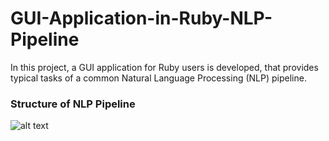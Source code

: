 # GUI-Application-in-Ruby-NLP-Pipeline
In this project, a GUI application for Ruby users is developed, that provides typical tasks of a common Natural Language Processing (NLP) pipeline.



### Structure of NLP Pipeline
![alt text](https://github.com/joh-ga/GUI-Application-in-Ruby-NLP-Pipeline/blob/bb3427ab7872271b3176c44d31cfe36d81d420b5/pipeline-structure.png)
